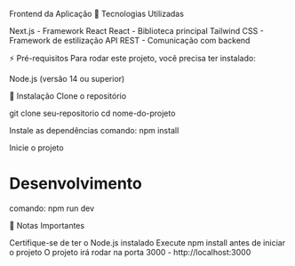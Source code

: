 Frontend da Aplicação
🔧 Tecnologias Utilizadas

Next.js - Framework React
React - Biblioteca principal
Tailwind CSS - Framework de estilização
API REST - Comunicação com backend

⚡ Pré-requisitos
Para rodar este projeto, você precisa ter instalado:

Node.js (versão 14 ou superior)

🚀 Instalação
Clone o repositório

git clone seu-repositorio
cd nome-do-projeto


Instale as dependências
comando: npm install


Inicie o projeto
# Desenvolvimento
comando: npm run dev


📝 Notas Importantes

Certifique-se de ter o Node.js instalado
Execute npm install antes de iniciar o projeto
O projeto irá rodar na porta 3000 - http://localhost:3000